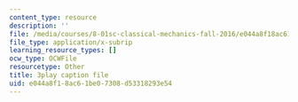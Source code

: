 ```yaml
---
content_type: resource
description: ''
file: /media/courses/8-01sc-classical-mechanics-fall-2016/e044a8f18ac61be07308d53318293e54_1AJbVRQTZlA.srt
file_type: application/x-subrip
learning_resource_types: []
ocw_type: OCWFile
resourcetype: Other
title: 3play caption file
uid: e044a8f1-8ac6-1be0-7308-d53318293e54
---
```

